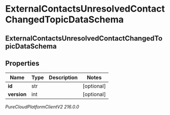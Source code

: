 # ExternalContactsUnresolvedContactChangedTopicDataSchema

## ExternalContactsUnresolvedContactChangedTopicDataSchema

## Properties

|Name | Type | Description | Notes|
|------------ | ------------- | ------------- | -------------|
| **id** | str |  | [optional] |
| **version** | int |  | [optional] |



_PureCloudPlatformClientV2 216.0.0_
